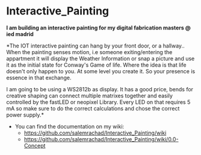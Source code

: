 
# Interactive_Painting

**I am building an interactive painting for my digital fabrication masters @ ied madrid**

*The IOT interactive painting can hang by your front door, or a hallway..
When the painting senses motion, i.e someone exiting/entering the appartment it
will display the Weather Information or snap a picture and use it as the initial
state for Conway's Game of life. Where the idea is that life doesn't only happen to you.
At some level you create it. So your presence is essence in that exchange.

I am going to be using a WS2812b as display. It has a good price, bends for creative shaping
can connect multiple matrixes together and easily controlled by the fastLED or neopixel Library.
Every LED on that requires 5 mA so make sure to do the correct calculations and chose the correct
power supply.*

* You can find the documentation on my wiki:
  * https://github.com/salemrachad/Interactive_Painting/wiki
  * https://github.com/salemrachad/Interactive_Painting/wiki/0.0-Concept
